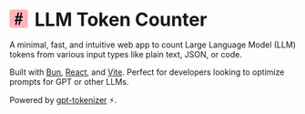 <div style="display: flex; align-items: center; gap: 12px; margin-bottom: 1rem;">
    <div>
        <img
            src="./assets/logo.png"
            alt="LLM Token Counter Logo"
            width="32"
            height="32"
            style="display: inline-block;"
        />
    </div>
    <h1 style="margin: 0; font-size: 2rem;">LLM Token Counter</h1>
</div>


A minimal, fast, and intuitive web app to count Large Language Model (LLM) tokens from various input types like plain text, JSON, or code.

Built with [Bun](https://bun.sh), [React](https://reactjs.org), and [Vite](https://vitejs.dev). Perfect for developers looking to optimize prompts for GPT or other LLMs.

Powered by [gpt-tokenizer](https://github.com/niieani/gpt-tokenizer) ⚡.